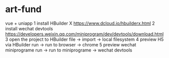 # art-fund
vue + uniapp
1 install HBuilder X
  https://www.dcloud.io/hbuilderx.html
2 install wechat devtools
  https://developers.weixin.qq.com/miniprogram/dev/devtools/download.html
3 open the project to HBuilder
  file -> import -> local filesystem
4 preview H5 via HBuilder
  run -> run to browser -> chrome
5 preview wechat miniprograme
  run -> run to miniprograme -> wechat devtools